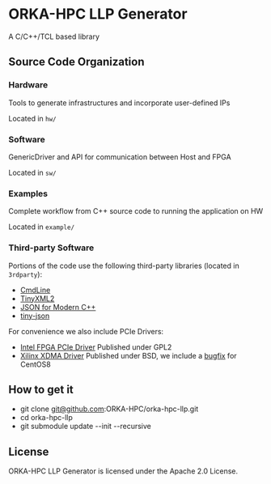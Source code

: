 ORKA-HPC LLP Generator
======================

A C/C++/TCL based library


Source Code Organization
---------

### Hardware

Tools to generate infrastructures and incorporate user-defined IPs

Located in `hw/`

### Software

GenericDriver and API for communication between Host and FPGA

Located in `sw/`

### Examples

Complete workflow from C++ source code to running the application on HW 

Located in `example/`

### Third-party Software

Portions of the code use the following third-party libraries (located in `3rdparty`):

- [CmdLine](https://github.com/abolz/CmdLine)
- [TinyXML2](https://github.com/leethomason/tinyxml2)
- [JSON for Modern C++](https://github.com/nlohmann/json)
- [tiny-json](https://github.com/rafagafe/tiny-json)

For convenience we also include PCIe Drivers:
- [Intel FPGA PCIe Driver](https://www.intel.com/content/www/us/en/programmable/documentation/fcx1474252944895.html)
  Published under GPL2
- [Xilinx XDMA Driver](https://github.com/Xilinx/dma_ip_drivers/tree/master/XDMA/linux-kernel)
  Published under BSD, we include a [bugfix](https://github.com/HellmannM/dma_ip_drivers/tree/centos8fix) for CentOS8

How to get it
-------------

- git clone git@github.com:ORKA-HPC/orka-hpc-llp.git
- cd orka-hpc-llp
- git submodule update --init --recursive


License
-------

ORKA-HPC LLP Generator is licensed under the Apache 2.0 License.
